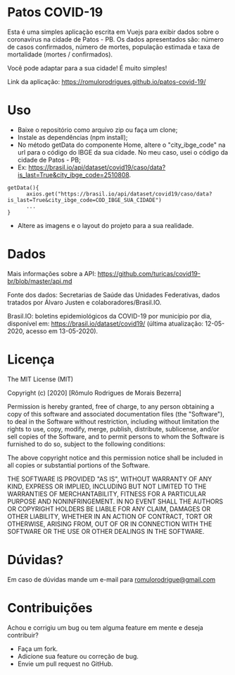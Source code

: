 # Patos COVID-19
Esta é uma simples aplicação escrita em Vuejs para exibir dados sobre o coronavírus na cidade de Patos - PB. Os dados apresentados são: número de casos confirmados, número de mortes, população estimada e taxa de mortalidade (mortes / confirmados).

Você pode adaptar para a sua cidade! É muito simples!

Link da aplicação: https://romulorodrigues.github.io/patos-covid-19/

# Uso

- Baixe o repositório como arquivo zip ou faça um clone;
- Instale as dependências (npm install);
- No método getData do componente Home, altere o "city_ibge_code" na url para o código do IBGE da sua cidade. No meu caso, usei o código da cidade de Patos - PB;
- Ex: https://brasil.io/api/dataset/covid19/caso/data?is_last=True&city_ibge_code=2510808.
```
getData(){
      axios.get("https://brasil.io/api/dataset/covid19/caso/data?is_last=True&city_ibge_code=COD_IBGE_SUA_CIDADE")
      ...
}
```
- Altere as imagens e o layout do projeto para a sua realidade.

# Dados

Mais informações sobre a API: https://github.com/turicas/covid19-br/blob/master/api.md

Fonte dos dados: Secretarias de Saúde das Unidades Federativas, dados tratados por Álvaro Justen e colaboradores/Brasil.IO.

Brasil.IO: boletins epidemiológicos da COVID-19 por município por dia, disponível em: https://brasil.io/dataset/covid19/ (última atualização: 12-05-2020, acesso em 13-05-2020).

# Licença

The MIT License (MIT)

Copyright (c) [2020] [Rômulo Rodrigues de Morais Bezerra]

Permission is hereby granted, free of charge, to any person obtaining a copy of
this software and associated documentation files (the "Software"), to deal in
the Software without restriction, including without limitation the rights to
use, copy, modify, merge, publish, distribute, sublicense, and/or sell copies of
the Software, and to permit persons to whom the Software is furnished to do so,
subject to the following conditions:

The above copyright notice and this permission notice shall be included in all
copies or substantial portions of the Software.

THE SOFTWARE IS PROVIDED "AS IS", WITHOUT WARRANTY OF ANY KIND, EXPRESS OR
IMPLIED, INCLUDING BUT NOT LIMITED TO THE WARRANTIES OF MERCHANTABILITY, FITNESS
FOR A PARTICULAR PURPOSE AND NONINFRINGEMENT. IN NO EVENT SHALL THE AUTHORS OR
COPYRIGHT HOLDERS BE LIABLE FOR ANY CLAIM, DAMAGES OR OTHER LIABILITY, WHETHER
IN AN ACTION OF CONTRACT, TORT OR OTHERWISE, ARISING FROM, OUT OF OR IN
CONNECTION WITH THE SOFTWARE OR THE USE OR OTHER DEALINGS IN THE SOFTWARE.

# Dúvidas?
Em caso de dúvidas mande um e-mail para romulorodrigue@gmail.com

# Contribuições

Achou e corrigiu um bug ou tem alguma feature em mente e deseja contribuir?

- Faça um fork.
- Adicione sua feature ou correção de bug.
- Envie um pull request no GitHub.


